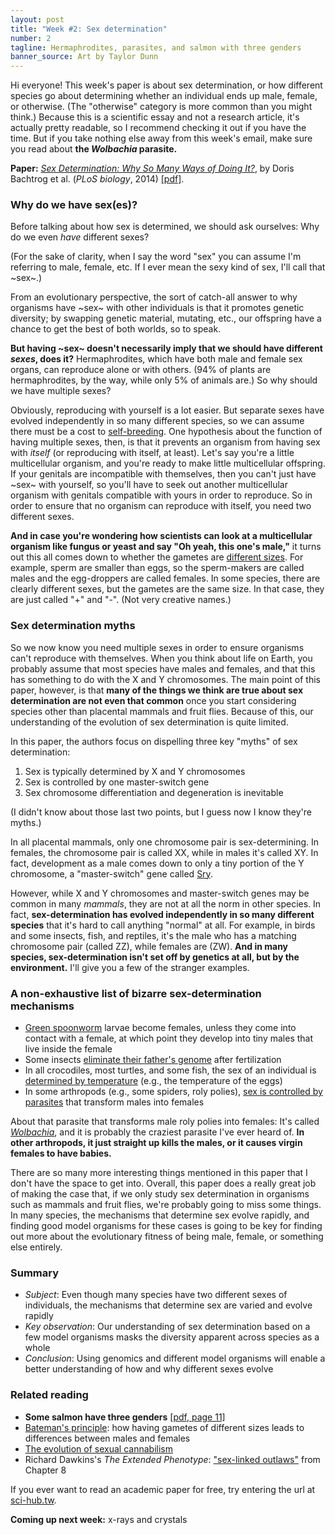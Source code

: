 ```yaml
---
layout: post
title: "Week #2: Sex determination"
number: 2
tagline: Hermaphrodites, parasites, and salmon with three genders
banner_source: Art by Taylor Dunn
---
```


Hi everyone! This week's paper is about sex determination, or how different species go about determining whether an individual ends up male, female, or otherwise. (The "otherwise" category is more common than you might think.) Because this is a scientific essay and not a research article, it's actually pretty readable, so I recommend checking it out if you have the time. But if you take nothing else away from this week's email, make sure you read about __the _Wolbachia_ parasite.__

__Paper:__ [_Sex Determination: Why So Many Ways of Doing It?_](https://doi.org/10.1371/journal.pbio.1001899), by Doris Bachtrog et al. (_PLoS biology_, 2014) [[pdf]](http://journals.plos.org/plosbiology/article/file?id=10.1371/journal.pbio.1001899&type=printable).

### Why do we have sex(es)?

Before talking about how sex is determined, we should ask ourselves: Why do we even _have_ different sexes?

(For the sake of clarity, when I say the word "sex" you can assume I'm referring to male, female, etc. If I ever mean the sexy kind of sex, I'll call that ~sex~.)

From an evolutionary perspective, the sort of catch-all answer to why organisms have ~sex~ with other individuals is that it promotes genetic diversity; by swapping genetic material, mutating, etc., our offspring have a chance to get the best of both worlds, so to speak.

__But having ~sex~ doesn't necessarily imply that we should have different _sexes_, does it?__ Hermaphrodites, which have both male and female sex organs, can reproduce alone or with others. (94% of plants are hermaphrodites, by the way, while only 5% of animals are.) So why should we have multiple sexes?

Obviously, reproducing with yourself is a lot easier. But separate sexes have evolved independently in so many different species, so we can assume there must be a cost to [self-breeding](https://www.nature.com/articles/336435a0). One hypothesis about the function of having multiple sexes, then, is that it prevents an organism from having sex with _itself_ (or reproducing with itself, at least). Let's say you're a little multicellular organism, and you're ready to make little multicellular offspring. If your genitals are incompatible with themselves, then you can't just have ~sex~ with yourself, so you'll have to seek out another multicellular organism with genitals compatible with yours in order to reproduce. So in order to ensure that no organism can reproduce with itself, you need two different sexes.

__And in case you're wondering how scientists can look at a multicellular organism like fungus or yeast and say "Oh yeah, this one's male,"__ it turns out this all comes down to whether the gametes are [different sizes](https://en.wikipedia.org/wiki/Anisogamy). For example, sperm are smaller than eggs, so the sperm-makers are called males and the egg-droppers are called females. In some species, there are clearly different sexes, but the gametes are the same size. In that case, they are just called "+" and "-". (Not very creative names.)

### Sex determination myths

So we now know you need multiple sexes in order to ensure organisms can't reproduce with themselves. When you think about life on Earth, you probably assume that most species have males and females, and that this has something to do with the X and Y chromosomes. The main point of this paper, however, is that __many of the things we think are true about sex determination are not even that common__ once you start considering species other than placental mammals and fruit flies. Because of this, our understanding of the evolution of sex determination is quite limited.

In this paper, the authors focus on dispelling three key "myths" of sex determination:

1. Sex is typically determined by X and Y chromosomes
2. Sex is controlled by one master-switch gene
3. Sex chromosome differentiation and degeneration is inevitable

(I didn't know about those last two points, but I guess now I know they're myths.)

In all placental mammals, only one chromosome pair is sex-determining. In females, the chromosome pair is called XX, while in males it's called XY. In fact, development as a male comes down to only a tiny portion of the Y chromosome, a "master-switch" gene called [Sry](https://www.nature.com/articles/364713a0).

However, while X and Y chromosomes and master-switch genes may be common in many _mammals_, they are not at all the norm in other species. In fact, __sex-determination has evolved independently in so many different species__ that it's hard to call anything "normal" at all. For example, in birds and some insects, fish, and reptiles, it's the male who has a matching chromosome pair (called ZZ), while females are (ZW). __And in many species, sex-determination isn't set off by genetics at all, but by the environment.__ I'll give you a few of the stranger examples.

### A non-exhaustive list of bizarre sex-determination mechanisms

- [Green spoonworm](https://en.wikipedia.org/wiki/Bonellia_viridis) larvae become females, unless they come into contact with a female, at which point they develop into tiny males that live inside the female
- Some insects [eliminate their father's genome](https://en.wikipedia.org/wiki/Pseudo-arrhenotoky) after fertilization
- In all crocodiles, most turtles, and some fish, the sex of an individual is [determined by temperature](https://www.ncbi.nlm.nih.gov/books/NBK9989/) (e.g., the temperature of the eggs)
- In some arthropods (e.g., some spiders, roly polies), [sex is controlled by parasites](https://www.ncbi.nlm.nih.gov/pubmed/15138452) that transform males into females

About that parasite that transforms male roly polies into females: It's called [_Wolbachia_](https://www.ncbi.nlm.nih.gov/pmc/articles/PMC4150536/), and it is probably the craziest parasite I've ever heard of. __In other arthropods, it just straight up kills the males, or it causes virgin females to have babies.__

There are so many more interesting things mentioned in this paper that I don't have the space to get into. Overall, this paper does a really great job of making the case that, if we only study sex determination in organisms such as mammals and fruit flies, we're probably going to miss some things. In many species, the mechanisms that determine sex evolve rapidly, and finding good model organisms for these cases is going to be key for finding out more about the evolutionary fitness of being male, female, or something else entirely.

### Summary

- _Subject_: Even though many species have two different sexes of individuals, the mechanisms that determine sex are varied and evolve rapidly
- _Key observation_: Our understanding of sex determination based on a few model organisms masks the diversity apparent across species as a whole
- _Conclusion_: Using genomics and different model organisms will enable a better understanding of how and why different sexes evolve

### Related reading

- __Some salmon have three genders__ [[pdf, page 11]](http://labs.eeb.utoronto.ca/gross/Gross1984a.pdf)
- [Bateman's principle](https://en.wikipedia.org/wiki/Bateman%27s_principle): how having gametes of different sizes leads to differences between males and females
- [The evolution of sexual cannabilism](http://ib.berkeley.edu/courses/ib160/past_papers/suttle.html)
- Richard Dawkins's _The Extended Phenotype_: ["sex-linked outlaws"](https://books.google.com/books?id=kOvmDAAAQBAJ&lpg=PA440&ots=1FnD4BRibX&dq=extended%20phenotype%20male%20female%20sex&pg=PA211#v=onepage&q=%22sex-linked%20outlaws%22&f=false) from Chapter 8

If you ever want to read an academic paper for free, try entering the url at [sci-hub.tw](http://sci-hub.tw/).

__Coming up next week:__ x-rays and crystals
